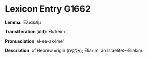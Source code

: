 # Lexicon Entry G1662

**Lemma**: Ἐλιακείμ

**Transliteration (xlit)**: Eliakeím

**Pronunciation**: el-ee-ak-ime'

**Description**:
of Hebrew origin (אֶלְיָקִים); Eliakim, an Israelite:--Eliakim.

